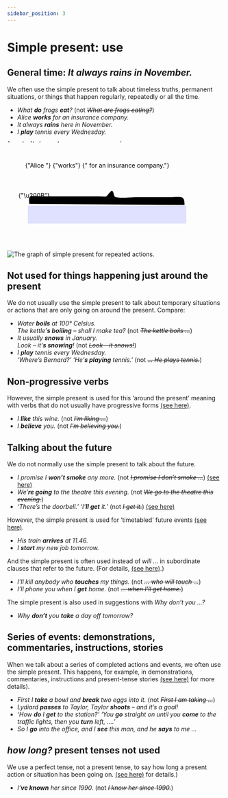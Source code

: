 ```yaml
---
sidebar_position: 3
---
```


# Simple present: use

## General time: *It always rains in November.*

We often use the simple present to talk about timeless truths, permanent situations, or things that happen regularly, repeatedly or all the time.

- *What **do** frogs **eat**?* (not *~~What are frogs eating?~~*)
- *Alice **works** for an insurance company.*
- *It always **rains** here in November.*
- *I **play** tennis every Wednesday.*

<div style={{ overflowX: 'auto' }}>
<svg width="27rem" height="15rem" xmlns="http://www.w3.org/2000/svg">
  <defs>
      <style>
          {
            ".text-style {fill: var(--ifm-font-color-base)}.line-stroke{stroke: var(--ifm-font-color-base)}"
          }
      </style>
    </defs>
      <text className="text-style" x={2.643} y={22.281}>
      {"simple present: permanent situations"}
    </text>
    <path fill="#e0e0ff" d="M48.131 149.657h370.263V191.3H48.131z" />
    <text x={61.964} y={176.3} fontWeight="bold">
      {"PAST"}
    </text>
    <text x={222.918} y={175.205} fontWeight="bold">
      {"NOW"}
    </text>
    <text x={344.297} y={176.3} fontWeight="bold">
      {"FUTURE"}
    </text>
    <path
      className="line-stroke"
      d="m123.326 71.89 114.453 36"
    />
    <text
      className="text-style"
      transform="translate(-166.111 -19.443)"
      style={{
        fontStyle: "italic",
        whiteSpace: "pre",
      }}
    >
      <tspan x="13rem" y="5rem">
        {"Alice "}
      </tspan>
      <tspan
        style={{
          fontWeight: 700,
        }}
      >
        {"works"}
      </tspan>
      <tspan>{" for an insurance company."}</tspan>
      <tspan x="12rem" dy="5em">
        {"\u200B"}
      </tspan>
    </text>
    <path
      className="line-stroke"
      d="M51.575 145.505c0-4.662-2.12-14.442 2.727-17.384 2.768-1.679 22.931 0 27.277 0h135.032c2.035 0 13.499.913 15.004 0 1.863-1.13 11.356-14.63 13.639-13.244 4.68 2.84 2.921 11.706 6.82 14.072 6.544 3.972 42.271.828 51.83.828h77.743c5.858 0 23.408-1.522 27.28.828 5.682 3.448 5.456 11.84 5.456 17.383"
      style={{
        fill: "none",
      }}
    />
    </svg>
</div>

![The graph of simple present for repeated actions.](/img/peu_img/sp_repeat.jpg)  

## Not used for things happening just around the present

We do not usually use the simple present to talk about temporary situations or actions that are only going on around the present. Compare:

- *Water **boils** at 100° Celsius.*  
  *The kettle’**s boiling** – shall I make tea?* (not *~~The kettle boils …~~*)
- *It usually **snows** in January.*  
  *Look – it’**s snowing**!* (not *~~Look – it snows!~~*)
- *I **play** tennis every Wednesday.*  
  *‘Where’s Bernard?’ ‘He’**s playing** tennis.’* (not *~~… He plays tennis.~~*)

## Non-progressive verbs

However, the simple present is used for this ‘around the present’ meaning with verbs that do not usually have progressive forms [(see here)](./../verbs/non-progressive-verbs).

- *I **like** this wine.* (not *~~I’m liking …~~*)
- *I **believe** you.* (not *~~I’m believing you.~~*)

## Talking about the future

We do not normally use the simple present to talk about the future.

- *I promise I **won’t smoke** any more.* (not *~~I promise I don’t smoke …~~*) [(see here)](./../modal-auxiliary-verbs/willingness-will-can#promises-and-threats-ill-phone-you-tonight)
- *We’**re going** to the theatre this evening.* (not *~~We go to the theatre this evening.~~*)
- *‘There’s the doorbell.’ ‘I’**ll get** it.’* (not *~~I get it.~~*) [(see here)](./../modal-auxiliary-verbs/willingness-will-can#announcing-decisions-ill-answer-it)

However, the simple present is used for ‘timetabled’ future events [(see here)](./../talking-about-the-future/simple-present-for-future#timetables-etc-the-summer-term-starts-).

- *His train **arrives** at 11.46.*
- *I **start** my new job tomorrow.*

And the simple present is often used instead of *will …* in subordinate clauses that refer to the future. (For details, [(see here)](./../conjunctions-sentences-and-clauses/tense-simplification-in-subordinate-clauses).)

- *I’ll kill anybody who **touches** my things.* (not *~~… who will touch …~~*)
- *I’ll phone you when I **get** home.* (not *~~… when I’ll get home.~~*)

The simple present is also used in suggestions with *Why don’t you …?*

- *Why **don’t** you **take** a day off tomorrow?*

## Series of events: demonstrations, commentaries, instructions, stories

When we talk about a series of completed actions and events, we often use the simple present. This happens, for example, in demonstrations, commentaries, instructions and present-tense stories [(see here)](./stories-commentaries-and-instructions) for more details).

- *First I **take** a bowl and **break** two eggs into it.* (not *~~First I am taking …~~*)
- *Lydiard **passes** to Taylor, Taylor **shoots** – and it’s a goal!*
- *‘How **do** I **get** to the station?’ ‘You **go** straight on until you **come** to the traffic lights, then you **turn** left, ….’*
- *So I **go** into the office, and I **see** this man, and he **says** to me …*

## *how long?* present tenses not used

We use a perfect tense, not a present tense, to say how long a present action or situation has been going on. [(see here)](./../past-and-perfect-tenses/present-perfect-or-present) for details.)

- *I’**ve known** her since 1990.* (not *~~I know her since 1990.~~*)
